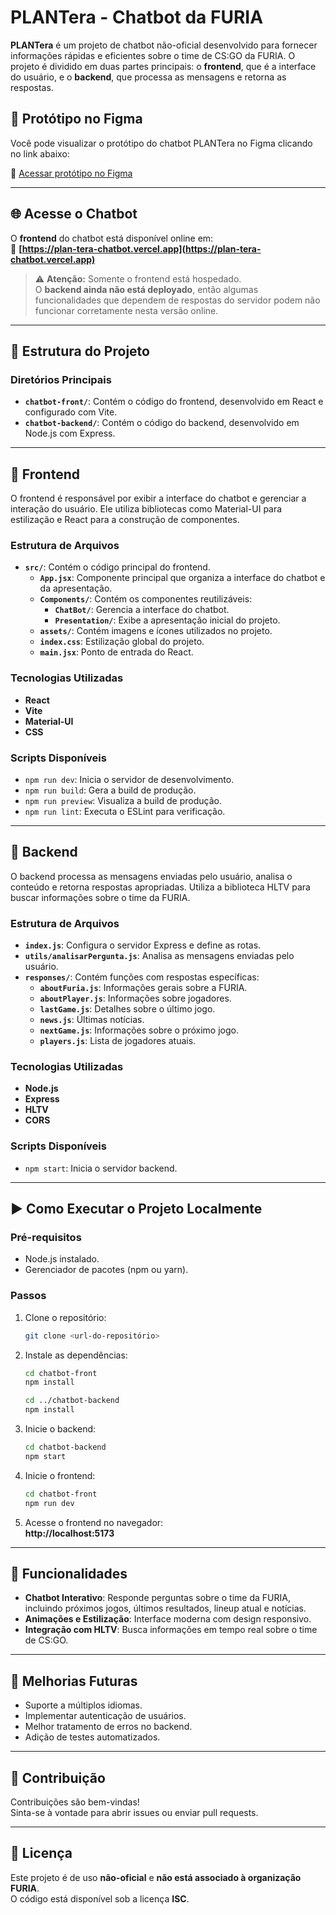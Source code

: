 # PLANTera - Chatbot da FURIA

**PLANTera** é um projeto de chatbot não-oficial desenvolvido para fornecer informações rápidas e eficientes sobre o time de CS:GO da FURIA. O projeto é dividido em duas partes principais: o **frontend**, que é a interface do usuário, e o **backend**, que processa as mensagens e retorna as respostas.

## 🎨 Protótipo no Figma

Você pode visualizar o protótipo do chatbot PLANTera no Figma clicando no link abaixo:

🔗 [Acessar protótipo no Figma]([https://www.figma.com/file/EXEMPLO](https://www.figma.com/design/MW0BZq6IXoPjfngmfDBfNs/PLANTera?node-id=0-1&p=f&t=ISuGpzG7iY9K18df-0))


---

## 🌐 Acesse o Chatbot

O **frontend** do chatbot está disponível online em:  
🔗 **[https://plan-tera-chatbot.vercel.app](https://plan-tera-chatbot.vercel.app)**

> ⚠️ **Atenção:** Somente o frontend está hospedado.  
> O **backend ainda não está deployado**, então algumas funcionalidades que dependem de respostas do servidor podem não funcionar corretamente nesta versão online.


---

## 📁 Estrutura do Projeto

### Diretórios Principais

- **`chatbot-front/`**: Contém o código do frontend, desenvolvido em React e configurado com Vite.
- **`chatbot-backend/`**: Contém o código do backend, desenvolvido em Node.js com Express.

---

## 💬 Frontend

O frontend é responsável por exibir a interface do chatbot e gerenciar a interação do usuário. Ele utiliza bibliotecas como Material-UI para estilização e React para a construção de componentes.

### Estrutura de Arquivos

- **`src/`**: Contém o código principal do frontend.
  - **`App.jsx`**: Componente principal que organiza a interface do chatbot e da apresentação.
  - **`Components/`**: Contém os componentes reutilizáveis:
    - **`ChatBot/`**: Gerencia a interface do chatbot.
    - **`Presentation/`**: Exibe a apresentação inicial do projeto.
  - **`assets/`**: Contém imagens e ícones utilizados no projeto.
  - **`index.css`**: Estilização global do projeto.
  - **`main.jsx`**: Ponto de entrada do React.

### Tecnologias Utilizadas

- **React**
- **Vite**
- **Material-UI**
- **CSS**

### Scripts Disponíveis

- `npm run dev`: Inicia o servidor de desenvolvimento.
- `npm run build`: Gera a build de produção.
- `npm run preview`: Visualiza a build de produção.
- `npm run lint`: Executa o ESLint para verificação.

---

## 🧠 Backend

O backend processa as mensagens enviadas pelo usuário, analisa o conteúdo e retorna respostas apropriadas. Utiliza a biblioteca HLTV para buscar informações sobre o time da FURIA.

### Estrutura de Arquivos

- **`index.js`**: Configura o servidor Express e define as rotas.
- **`utils/analisarPergunta.js`**: Analisa as mensagens enviadas pelo usuário.
- **`responses/`**: Contém funções com respostas específicas:
  - **`aboutFuria.js`**: Informações gerais sobre a FURIA.
  - **`aboutPlayer.js`**: Informações sobre jogadores.
  - **`lastGame.js`**: Detalhes sobre o último jogo.
  - **`news.js`**: Últimas notícias.
  - **`nextGame.js`**: Informações sobre o próximo jogo.
  - **`players.js`**: Lista de jogadores atuais.

### Tecnologias Utilizadas

- **Node.js**
- **Express**
- **HLTV**
- **CORS**

### Scripts Disponíveis

- `npm start`: Inicia o servidor backend.

---

## ▶️ Como Executar o Projeto Localmente

### Pré-requisitos

- Node.js instalado.
- Gerenciador de pacotes (npm ou yarn).

### Passos

1. Clone o repositório:
   ```bash
   git clone <url-do-repositório>
   ```

2. Instale as dependências:
   ```bash
   cd chatbot-front
   npm install

   cd ../chatbot-backend
   npm install
   ```

3. Inicie o backend:
   ```bash
   cd chatbot-backend
   npm start
   ```

4. Inicie o frontend:
   ```bash
   cd chatbot-front
   npm run dev
   ```

5. Acesse o frontend no navegador:  
   **http://localhost:5173**

---

## 🔧 Funcionalidades

- **Chatbot Interativo**: Responde perguntas sobre o time da FURIA, incluindo próximos jogos, últimos resultados, lineup atual e notícias.
- **Animações e Estilização**: Interface moderna com design responsivo.
- **Integração com HLTV**: Busca informações em tempo real sobre o time de CS:GO.

---

## 🚀 Melhorias Futuras

- Suporte a múltiplos idiomas.
- Implementar autenticação de usuários.
- Melhor tratamento de erros no backend.
- Adição de testes automatizados.

---

## 🤝 Contribuição

Contribuições são bem-vindas!  
Sinta-se à vontade para abrir issues ou enviar pull requests.

---

## 📜 Licença

Este projeto é de uso **não-oficial** e **não está associado à organização FURIA**.  
O código está disponível sob a licença **ISC**.

